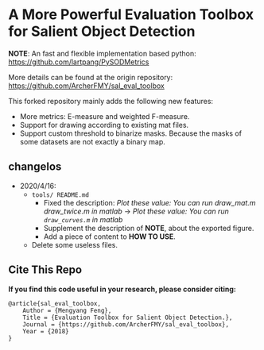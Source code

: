# A More Powerful Evaluation Toolbox for Salient Object Detection

**NOTE**: An fast and flexible implementation based python: <https://github.com/lartpang/PySODMetrics>

More details can be found at the origin repository:  https://github.com/ArcherFMY/sal_eval_toolbox

This forked repository mainly adds the following new features:
* More metrics: E-measure and weighted F-measure.
* Support for drawing according to existing mat files.
* Support custom threshold to binarize masks. Because the masks of some datasets are not exactly a binary map.

## changelos

* 2020/4/16:
    + `tools/ README.md`
        + Fixed the description: *Plot these value: You can run draw_mat.m draw_twice.m in matlab* -> *Plot these value: You can run `draw_curves.m` in matlab*
        + Supplement the description of **NOTE**, about the exported figure.
        + Add a piece of content to **HOW TO USE**.
    + Delete some useless files.

## Cite This Repo

**If you find this code useful in your research, please consider citing:**

```
@article{sal_eval_toolbox,
    Author = {Mengyang Feng},
    Title = {Evaluation Toolbox for Salient Object Detection.},
    Journal = {https://github.com/ArcherFMY/sal_eval_toolbox},
    Year = {2018}
}
```
